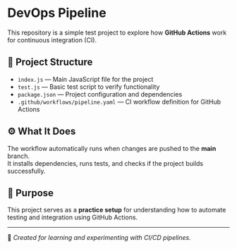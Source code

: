# DevOps Pipeline

This repository is a simple test project to explore how **GitHub Actions** work for continuous integration (CI).

## 📁 Project Structure
- `index.js` — Main JavaScript file for the project  
- `test.js` — Basic test script to verify functionality  
- `package.json` — Project configuration and dependencies  
- `.github/workflows/pipeline.yaml` — CI workflow definition for GitHub Actions  

## ⚙️ What It Does
The workflow automatically runs when changes are pushed to the **main** branch.  
It installs dependencies, runs tests, and checks if the project builds successfully.

## 🚀 Purpose
This project serves as a **practice setup** for understanding how to automate testing and integration using GitHub Actions.

---

🧩 *Created for learning and experimenting with CI/CD pipelines.*
